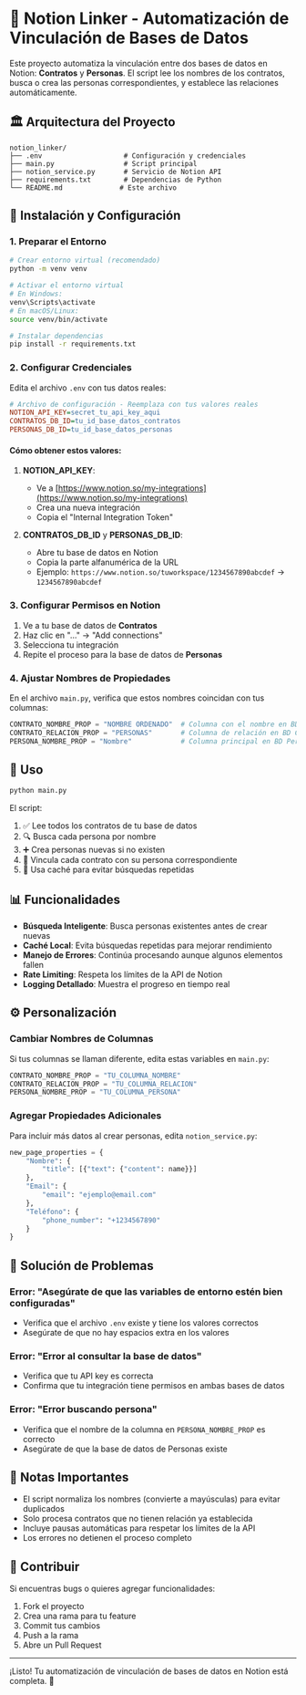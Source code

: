 # 🔗 Notion Linker - Automatización de Vinculación de Bases de Datos

Este proyecto automatiza la vinculación entre dos bases de datos en Notion: **Contratos** y **Personas**. El script lee los nombres de los contratos, busca o crea las personas correspondientes, y establece las relaciones automáticamente.

## 🏛️ Arquitectura del Proyecto

```
notion_linker/
├── .env                    # Configuración y credenciales
├── main.py                 # Script principal
├── notion_service.py       # Servicio de Notion API
├── requirements.txt        # Dependencias de Python
└── README.md              # Este archivo
```

## 🚀 Instalación y Configuración

### 1. Preparar el Entorno

```bash
# Crear entorno virtual (recomendado)
python -m venv venv

# Activar el entorno virtual
# En Windows:
venv\Scripts\activate
# En macOS/Linux:
source venv/bin/activate

# Instalar dependencias
pip install -r requirements.txt
```

### 2. Configurar Credenciales

Edita el archivo `.env` con tus datos reales:

```ini
# Archivo de configuración - Reemplaza con tus valores reales
NOTION_API_KEY=secret_tu_api_key_aqui
CONTRATOS_DB_ID=tu_id_base_datos_contratos
PERSONAS_DB_ID=tu_id_base_datos_personas
```

#### Cómo obtener estos valores:

1. **NOTION_API_KEY**: 
   - Ve a [https://www.notion.so/my-integrations](https://www.notion.so/my-integrations)
   - Crea una nueva integración
   - Copia el "Internal Integration Token"

2. **CONTRATOS_DB_ID** y **PERSONAS_DB_ID**:
   - Abre tu base de datos en Notion
   - Copia la parte alfanumérica de la URL
   - Ejemplo: `https://www.notion.so/tuworkspace/1234567890abcdef` → `1234567890abcdef`

### 3. Configurar Permisos en Notion

1. Ve a tu base de datos de **Contratos**
2. Haz clic en "..." → "Add connections"
3. Selecciona tu integración
4. Repite el proceso para la base de datos de **Personas**

### 4. Ajustar Nombres de Propiedades

En el archivo `main.py`, verifica que estos nombres coincidan con tus columnas:

```python
CONTRATO_NOMBRE_PROP = "NOMBRE ORDENADO"  # Columna con el nombre en BD Contratos
CONTRATO_RELACION_PROP = "PERSONAS"       # Columna de relación en BD Contratos
PERSONA_NOMBRE_PROP = "Nombre"            # Columna principal en BD Personas
```

## 🎯 Uso

```bash
python main.py
```

El script:
1. ✅ Lee todos los contratos de tu base de datos
2. 🔍 Busca cada persona por nombre
3. ➕ Crea personas nuevas si no existen
4. 🔗 Vincula cada contrato con su persona correspondiente
5. 💾 Usa caché para evitar búsquedas repetidas

## 📊 Funcionalidades

- **Búsqueda Inteligente**: Busca personas existentes antes de crear nuevas
- **Caché Local**: Evita búsquedas repetidas para mejorar rendimiento
- **Manejo de Errores**: Continúa procesando aunque algunos elementos fallen
- **Rate Limiting**: Respeta los límites de la API de Notion
- **Logging Detallado**: Muestra el progreso en tiempo real

## ⚙️ Personalización

### Cambiar Nombres de Columnas

Si tus columnas se llaman diferente, edita estas variables en `main.py`:

```python
CONTRATO_NOMBRE_PROP = "TU_COLUMNA_NOMBRE"
CONTRATO_RELACION_PROP = "TU_COLUMNA_RELACION"
PERSONA_NOMBRE_PROP = "TU_COLUMNA_PERSONA"
```

### Agregar Propiedades Adicionales

Para incluir más datos al crear personas, edita `notion_service.py`:

```python
new_page_properties = {
    "Nombre": {
        "title": [{"text": {"content": name}}]
    },
    "Email": {
        "email": "ejemplo@email.com"
    },
    "Teléfono": {
        "phone_number": "+1234567890"
    }
}
```

## 🔧 Solución de Problemas

### Error: "Asegúrate de que las variables de entorno estén bien configuradas"
- Verifica que el archivo `.env` existe y tiene los valores correctos
- Asegúrate de que no hay espacios extra en los valores

### Error: "Error al consultar la base de datos"
- Verifica que tu API key es correcta
- Confirma que tu integración tiene permisos en ambas bases de datos

### Error: "Error buscando persona"
- Verifica que el nombre de la columna en `PERSONA_NOMBRE_PROP` es correcto
- Asegúrate de que la base de datos de Personas existe

## 📝 Notas Importantes

- El script normaliza los nombres (convierte a mayúsculas) para evitar duplicados
- Solo procesa contratos que no tienen relación ya establecida
- Incluye pausas automáticas para respetar los límites de la API
- Los errores no detienen el proceso completo

## 🤝 Contribuir

Si encuentras bugs o quieres agregar funcionalidades:

1. Fork el proyecto
2. Crea una rama para tu feature
3. Commit tus cambios
4. Push a la rama
5. Abre un Pull Request

---

¡Listo! Tu automatización de vinculación de bases de datos en Notion está completa. 🎉 